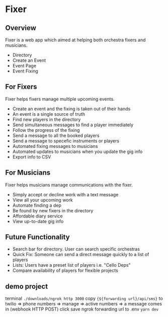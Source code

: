 # Fixer

## Overview
Fixer is a web app which aimed at helping both orchestra fixers and musicians. 

* Directory
* Create an Event
* Event Page
* Event Fixing

## For Fixers
Fixer helps fixers manage multiple upcoming events. 

* Create an event and the fixing is taken out of their hands
* An event is a single source of truth
* Find new players in the directory
* Send simultaneous messages to find a player immediately
* Follow the progress of the fixing
* Send a message to all the booked players
* Send a message to specefic instruments or players
* Automated fixing messages to musicians
* Automated updates to musicians when you update the gig info
* Export info to CSV

## For Musicians
Fixer helps musicians manage communications with the fixer.

* Simply accept or decline work with a text message
* View all your upcoming work
* Automate finding a dep
* Be found by new fixers in the directory
* Affordable diary service
* View up-to-date gig info 

## Future Functionality
* Search bar for directory. User can search specific orchestras
* Quick Fix: Someone can send a direct message quickly to a list of players
* Lists: Users have a preset list of players i.e. "Cello Deps"
* Compare availability of players for flexible projects

## demo project
terminal `./downloads/ngrok http 3000`
copy `{${forwarding url}/api/sms}` to twilio => phone numbers => manage => active numbers => a message comes in (webhook HTTP POST)
click save
ngrok forwarding url to .env
`yarn dev`

